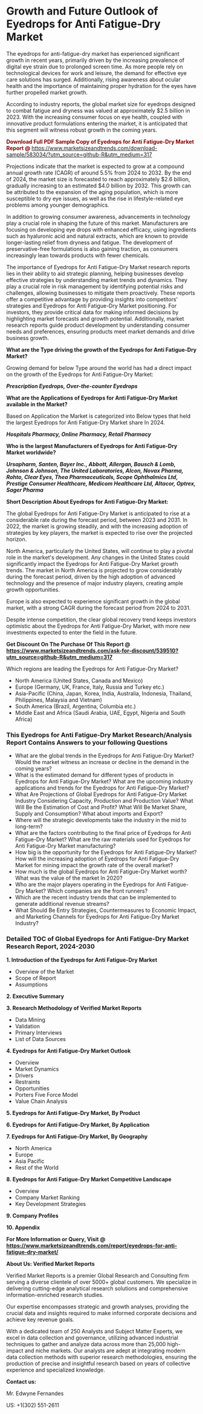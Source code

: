 <h1>Growth and Future Outlook of Eyedrops for Anti Fatigue-Dry Market</h1><p>The eyedrops for anti-fatigue-dry market has experienced significant growth in recent years, primarily driven by the increasing prevalence of digital eye strain due to prolonged screen time. As more people rely on technological devices for work and leisure, the demand for effective eye care solutions has surged. Additionally, rising awareness about ocular health and the importance of maintaining proper hydration for the eyes have further propelled market growth.</p><p>According to industry reports, the global market size for eyedrops designed to combat fatigue and dryness was valued at approximately $2.5 billion in 2023. With the increasing consumer focus on eye health, coupled with innovative product formulations entering the market, it is anticipated that this segment will witness robust growth in the coming years.</p><p><strong><span style="color: #800000;">Download Full PDF Sample Copy of Eyedrops for Anti Fatigue-Dry Market Report @</span>&nbsp;</strong><a href="https://www.marketsizeandtrends.com/download-sample/583034/?utm_source=github-R&amp;utm_medium=317">https://www.marketsizeandtrends.com/download-sample/583034/?utm_source=github-R&amp;utm_medium=317</a></p><p>Projections indicate that the market is expected to grow at a compound annual growth rate (CAGR) of around 5.5% from 2024 to 2032. By the end of 2024, the market size is forecasted to reach approximately $2.6 billion, gradually increasing to an estimated $4.0 billion by 2032. This growth can be attributed to the expansion of the aging population, which is more susceptible to dry eye issues, as well as the rise in lifestyle-related eye problems among younger demographics.</p><p>In addition to growing consumer awareness, advancements in technology play a crucial role in shaping the future of this market. Manufacturers are focusing on developing eye drops with enhanced efficacy, using ingredients such as hyaluronic acid and natural extracts, which are known to provide longer-lasting relief from dryness and fatigue. The development of preservative-free formulations is also gaining traction, as consumers increasingly lean towards products with fewer chemicals.</p></p><p>The importance of&nbsp;Eyedrops for Anti Fatigue-Dry Market research reports lies in their ability to aid strategic planning, helping businesses develop effective strategies by understanding market trends and dynamics. They play a crucial role in risk management by identifying potential risks and challenges, allowing businesses to mitigate them proactively. These reports offer a competitive advantage by providing insights into competitors' strategies and Eyedrops for Anti Fatigue-Dry Market positioning. For investors, they provide critical data for making informed decisions by highlighting market forecasts and growth potential. Additionally, market research reports guide product development by understanding consumer needs and preferences, ensuring products meet market demands and drive business growth.</p><p><strong>What are the&nbsp;Type driving the growth of the Eyedrops for Anti Fatigue-Dry Market?</strong></p><p id="" class="">Growing demand for below Type around the world has had a direct impact on the growth of the Eyedrops for Anti Fatigue-Dry Market:</p><em><strong>Prescription Eyedrops, Over-the-counter Eyedrops</strong></em></p><strong>What are the&nbsp;Applications&nbsp;of Eyedrops for Anti Fatigue-Dry Market available in the Market?</strong></p><p id="" class="">Based on Application the Market is categorized into Below types that held the largest Eyedrops for Anti Fatigue-Dry Market share In 2024.</p><em><strong>Hospitals Pharmacy, Online Pharmacy, Retail Pharmacy</strong></em></p><strong>Who is the largest Manufacturers of Eyedrops for Anti Fatigue-Dry Market worldwide?</strong></p><p><em><strong>Ursapharm, Santen, Bayer Inc., Abbott, Allergan, Bausch & Lomb, Johnson & Johnson, The United Laboratories, Alcon, Novax Pharma, Rohto, Clear Eyes, Thea Pharmaceuticals, Scope Ophthalmics Ltd, Prestige Consumer Healthcare, Medicom Healthcare Ltd, Altacor, Optrex, Sager Pharma</strong></em></p><p id="" class=""><strong>Short Description About Eyedrops for Anti Fatigue-Dry Market:</strong></p><p>The global Eyedrops for Anti Fatigue-Dry Market is anticipated to rise at a considerable rate during the forecast period, between 2023 and 2031. In 2022, the market is growing steadily, and with the increasing adoption of strategies by key players, the market is expected to rise over the projected horizon.</p><p>North America, particularly the United States, will continue to play a pivotal role in the market's development. Any changes in the United States could significantly impact the Eyedrops for Anti Fatigue-Dry Market growth trends. The market in North America is projected to grow considerably during the forecast period, driven by the high adoption of advanced technology and the presence of major industry players, creating ample growth opportunities.</p><p>Europe is also expected to experience significant growth in the global market, with a strong CAGR during the forecast period from 2024 to 2031.</p><p>Despite intense competition, the clear global recovery trend keeps investors optimistic about the Eyedrops for Anti Fatigue-Dry Market, with more new investments expected to enter the field in the future.</p><p id="" class=""><strong>Get Discount On The Purchase Of This Report @ <a href="https://www.marketsizeandtrends.com/ask-for-discount/539510?utm_source=github-R&utm_medium=317" target="_blank">https://www.marketsizeandtrends.com/ask-for-discount/539510?utm_source=github-R&utm_medium=317</a></strong></p>Which regions are leading the Eyedrops for Anti Fatigue-Dry Market?</p><ul><li>North America (United States, Canada and Mexico)</li><li>Europe (Germany, UK, France, Italy, Russia and Turkey etc.)</li><li>Asia-Pacific (China, Japan, Korea, India, Australia, Indonesia, Thailand, Philippines, Malaysia and Vietnam)</li><li>South America (Brazil, Argentina, Columbia etc.)</li><li>Middle East and Africa (Saudi Arabia, UAE, Egypt, Nigeria and South Africa)</li></ul><h3 id="" class="">This Eyedrops for Anti Fatigue-Dry Market Research/Analysis Report Contains Answers to your following Questions</h3><ul><li>What are the global trends in the Eyedrops for Anti Fatigue-Dry Market? Would the market witness an increase or decline in the demand in the coming years?</li><li>What is the estimated demand for different types of products in Eyedrops for Anti Fatigue-Dry Market? What are the upcoming industry applications and trends for the Eyedrops for Anti Fatigue-Dry Market?</li><li>What Are Projections of Global Eyedrops for Anti Fatigue-Dry Market Industry Considering Capacity, Production and Production Value? What Will Be the Estimation of Cost and Profit? What Will Be Market Share, Supply and Consumption? What about imports and Export?</li><li>Where will the strategic developments take the industry in the mid to long-term?</li><li>What are the factors contributing to the final price of Eyedrops for Anti Fatigue-Dry Market? What are the raw materials used for Eyedrops for Anti Fatigue-Dry Market manufacturing?</li><li>How big is the opportunity for the Eyedrops for Anti Fatigue-Dry Market? How will the increasing adoption of Eyedrops for Anti Fatigue-Dry Market for mining impact the growth rate of the overall market?</li><li>How much is the global Eyedrops for Anti Fatigue-Dry Market worth? What was the value of the market In 2020?</li><li>Who are the major players operating in the Eyedrops for Anti Fatigue-Dry Market? Which companies are the front runners?</li><li>Which are the recent industry trends that can be implemented to generate additional revenue streams?</li><li>What Should Be Entry Strategies, Countermeasures to Economic Impact, and Marketing Channels for Eyedrops for Anti Fatigue-Dry Market Industry?</li></ul><h3 id="" class="">Detailed TOC of Global Eyedrops for Anti Fatigue-Dry Market Research Report, 2024-2030</h3><p id="" class=""><strong>1. Introduction of the Eyedrops for Anti Fatigue-Dry Market</strong></p><ul><li>Overview of the Market</li><li>Scope of Report</li><li>Assumptions</li></ul><p id="" class=""><strong>2. Executive Summary</strong></p><p id="" class=""><strong>3. Research Methodology of Verified Market Reports</strong></p><ul><li>Data Mining</li><li>Validation</li><li>Primary Interviews</li><li>List of Data Sources</li></ul><p id="" class=""><strong>4. Eyedrops for Anti Fatigue-Dry Market Outlook</strong></p><ul><li>Overview</li><li>Market Dynamics</li><li>Drivers</li><li>Restraints</li><li>Opportunities</li><li>Porters Five Force Model</li><li>Value Chain Analysis</li></ul><p id="" class=""><strong>5. Eyedrops for Anti Fatigue-Dry Market, By Product</strong></p><p id="" class=""><strong>6. Eyedrops for Anti Fatigue-Dry Market, By Application</strong></p><p id="" class=""><strong>7. Eyedrops for Anti Fatigue-Dry Market, By Geography</strong></p><ul><li>North America</li><li>Europe</li><li>Asia Pacific</li><li>Rest of the World</li></ul><p id="" class=""><strong>8. Eyedrops for Anti Fatigue-Dry Market Competitive Landscape</strong></p><ul><li>Overview</li><li>Company Market Ranking</li><li>Key Development Strategies</li></ul><p id="" class=""><strong>9. Company Profiles</strong></p><p id="" class=""><strong>10. Appendix</strong></p><p id="" class=""><strong>For More Information or Query, Visit @ <a href="https://www.marketsizeandtrends.com/report/eyedrops-for-anti-fatigue-dry-market/" target="_blank">https://www.marketsizeandtrends.com/report/eyedrops-for-anti-fatigue-dry-market/</a></strong></p><p id="" class=""><strong>About Us: Verified Market Reports</strong></p><p id="" class="">Verified Market Reports is a premier Global Research and Consulting firm serving a diverse clientele of over 5000+ global customers. We specialize in delivering cutting-edge analytical research solutions and comprehensive information-enriched research studies.</p><p id="" class="">Our expertise encompasses strategic and growth analyses, providing the crucial data and insights required to make informed corporate decisions and achieve key revenue goals.</p><p id="" class="">With a dedicated team of 250 Analysts and Subject Matter Experts, we excel in data collection and governance, utilizing advanced industrial techniques to gather and analyze data across more than 25,000 high-impact and niche markets. Our analysts are adept at integrating modern data collection methods with superior research methodologies, ensuring the production of precise and insightful research based on years of collective experience and specialized knowledge.</p><p id="" class=""><strong>Contact us:</strong></p><p id="" class="">Mr. Edwyne Fernandes</p><p id="" class="">US: +1(302) 551-2611</p>